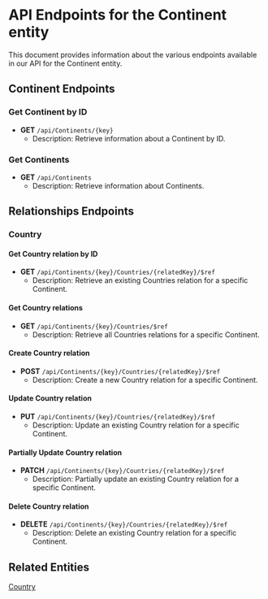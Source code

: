 # API Endpoints for the Continent entity

This document provides information about the various endpoints available in our API for the Continent entity.

## Continent Endpoints

### Get Continent by ID
- **GET** `/api/Continents/{key}`
  - Description: Retrieve information about a Continent by ID.
  
### Get Continents
- **GET** `/api/Continents`
  - Description: Retrieve information about Continents.

## Relationships Endpoints

### Country

#### Get Country relation by ID
- **GET** `/api/Continents/{key}/Countries/{relatedKey}/$ref`
  - Description: Retrieve an existing Countries relation for a specific Continent.

#### Get Country relations
- **GET** `/api/Continents/{key}/Countries/$ref`
  - Description: Retrieve all Countries relations for a specific Continent.
  
#### Create Country relation
- **POST** `/api/Continents/{key}/Countries/{relatedKey}/$ref`
  - Description: Create a new Country relation for a specific Continent.
  
#### Update Country relation
- **PUT** `/api/Continents/{key}/Countries/{relatedKey}/$ref`
  - Description: Update an existing Country relation for a specific Continent.
  
#### Partially Update Country relation
- **PATCH** `/api/Continents/{key}/Countries/{relatedKey}/$ref`
  - Description: Partially update an existing Country relation for a specific Continent.

#### Delete Country relation
- **DELETE** `/api/Continents/{key}/Countries/{relatedKey}/$ref`
  - Description: Delete an existing Country relation for a specific Continent.

## Related Entities

[Country](CountryEndpoints.md)
